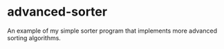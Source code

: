 # advanced-sorter
An example of my simple sorter program that implements more advanced sorting algorithms.

